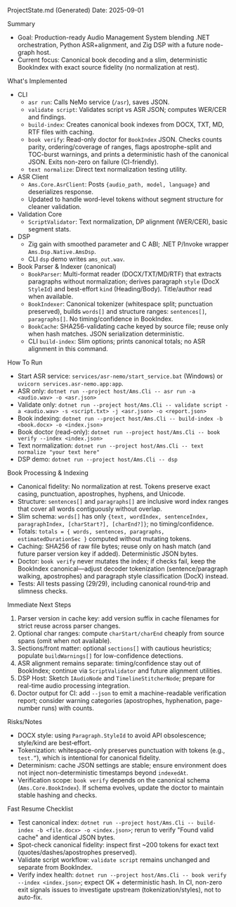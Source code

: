 ProjectState.md (Generated)
Date: 2025-09-01

Summary
- Goal: Production-ready Audio Management System blending .NET orchestration, Python ASR+alignment, and Zig DSP with a future node-graph host.
- Current focus: Canonical book decoding and a slim, deterministic BookIndex with exact source fidelity (no normalization at rest).

What's Implemented
- CLI
  - `asr run`: Calls NeMo service (`/asr`), saves JSON.
  - `validate script`: Validates script vs ASR JSON; computes WER/CER and findings.
  - `build-index`: Creates canonical book indexes from DOCX, TXT, MD, RTF files with caching.
  - `book verify`: Read-only doctor for `BookIndex` JSON. Checks counts parity, ordering/coverage of ranges, flags apostrophe-split and TOC-burst warnings, and prints a deterministic hash of the canonical JSON. Exits non-zero on failure (CI-friendly). 
  - `text normalize`: Direct text normalization testing utility.
- ASR Client
  - `Ams.Core.AsrClient`: Posts `{audio_path, model, language}` and deserializes response.
  - Updated to handle word-level tokens without segment structure for cleaner validation.
- Validation Core
  - `ScriptValidator`: Text normalization, DP alignment (WER/CER), basic segment stats.
- DSP
  - Zig gain with smoothed parameter and C ABI; .NET P/Invoke wrapper `Ams.Dsp.Native.AmsDsp`.
  - CLI `dsp` demo writes `ams_out.wav`.
- Book Parser & Indexer (canonical)
  - `BookParser`: Multi-format reader (DOCX/TXT/MD/RTF) that extracts paragraphs without normalization; derives paragraph `style` (DocX `StyleId`) and best-effort `kind` (Heading/Body). Title/author read when available.
  - `BookIndexer`: Canonical tokenizer (whitespace split; punctuation preserved), builds `words[]` and structure ranges: `sentences[]`, `paragraphs[]`. No timing/confidence in BookIndex.
  - `BookCache`: SHA256-validating cache keyed by source file; reuse only when hash matches. JSON serialization deterministic.
  - CLI `build-index`: Slim options; prints canonical totals; no ASR alignment in this command.

How To Run
- Start ASR service: `services/asr-nemo/start_service.bat` (Windows) or `uvicorn services.asr-nemo.app:app`.
- ASR only: `dotnet run --project host/Ams.Cli -- asr run -a <audio.wav> -o <asr.json>`
- Validate only: `dotnet run --project host/Ams.Cli -- validate script -a <audio.wav> -s <script.txt> -j <asr.json> -o <report.json>`
- Book indexing: `dotnet run --project host/Ams.Cli -- build-index -b <book.docx> -o <index.json>`
- Book doctor (read-only): `dotnet run --project host/Ams.Cli -- book verify --index <index.json>`
- Text normalization: `dotnet run --project host/Ams.Cli -- text normalize "your text here"`
- DSP demo: `dotnet run --project host/Ams.Cli -- dsp`

Book Processing & Indexing
- Canonical fidelity: No normalization at rest. Tokens preserve exact casing, punctuation, apostrophes, hyphens, and Unicode.
- Structure: `sentences[]` and `paragraphs[]` are inclusive word index ranges that cover all words contiguously without overlap.
- Slim schema: `words[]` has only `{text, wordIndex, sentenceIndex, paragraphIndex, [charStart?], [charEnd?]}`; no timing/confidence.
- Totals: `totals = { words, sentences, paragraphs, estimatedDurationSec }` computed without mutating tokens.
- Caching: SHA256 of raw file bytes; reuse only on hash match (and future parser version key if added). Deterministic JSON bytes.
- Doctor: `book verify` never mutates the index; if checks fail, keep the BookIndex canonical—adjust decoder tokenization (sentence/paragraph walking, apostrophes) and paragraph style classification (DocX) instead.
- Tests: All tests passing (29/29), including canonical round‑trip and slimness checks.

Immediate Next Steps
1) Parser version in cache key: add version suffix in cache filenames for strict reuse across parser changes.
2) Optional char ranges: compute `charStart/charEnd` cheaply from source spans (omit when not available).
3) Sections/front matter: optional `sections[]` with cautious heuristics; populate `buildWarnings[]` for low-confidence detections.
4) ASR alignment remains separate: timing/confidence stay out of BookIndex; continue via `ScriptValidator` and future alignment utilities.
5) DSP Host: Sketch `IAudioNode` and `TimelineStitcherNode`; prepare for real-time audio processing integration.
 6) Doctor output for CI: add `--json` to emit a machine-readable verification report; consider warning categories (apostrophes, hyphenation, page-number runs) with counts.

Risks/Notes
- DOCX style: using `Paragraph.StyleId` to avoid API obsolescence; style/kind are best‑effort.
- Tokenization: whitespace-only preserves punctuation with tokens (e.g., `test.”`), which is intentional for canonical fidelity.
- Determinism: cache JSON settings are stable; ensure environment does not inject non-deterministic timestamps beyond `indexedAt`.
 - Verification scope: `book verify` depends on the canonical schema (`Ams.Core.BookIndex`). If schema evolves, update the doctor to maintain stable hashing and checks.

Fast Resume Checklist
- Test canonical index: `dotnet run --project host/Ams.Cli -- build-index -b <file.docx> -o <index.json>`; rerun to verify "Found valid cache" and identical JSON bytes.
- Spot-check canonical fidelity: inspect first ~200 tokens for exact text (quotes/dashes/apostrophes preserved).
- Validate script workflow: `validate script` remains unchanged and separate from BookIndex.
- Verify index health: `dotnet run --project host/Ams.Cli -- book verify --index <index.json>`; expect OK + deterministic hash. In CI, non-zero exit signals issues to investigate upstream (tokenization/styles), not to auto-fix.
